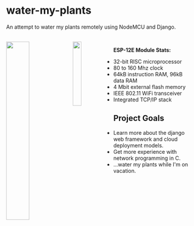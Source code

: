 # water-my-plants
An attempt to water my plants remotely using NodeMCU and Django.

<br>
<img align="left" src="https://i.imgur.com/wbkhrl5.png" width="35%" height="35%">
<img align="left" src="http://clipart-library.com/images_k/plant-transparent-background/plant-transparent-background-7.png" width="21%" height="21%">

**ESP-12E Module Stats:**
- 32-bit RISC microprocessor
- 80 to 160 Mhz clock
- 64kB instruction RAM, 96kB data RAM
- 4 Mbit external flash memory
- IEEE 802.11 WiFi transceiver
- Integrated TCP/IP stack

## Project Goals
- Learn more about the django web framework and cloud deployment models.
- Get more experience with network programming in C.
- ...water my plants while I'm on vacation.
